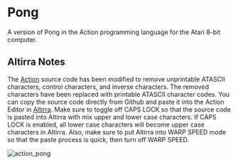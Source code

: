 <h1>Pong</h1>

<p>A version of Pong in the Action programming language for the Atari 8-bit computer.</p>

<h2>Altirra Notes</h2>
The <a href="http://www.atarimania.com/utility-atari-400-800-xl-xe-action_s10963.html">Action</a> source code has been modified to remove unprintable ATASCII characters, control characters, and inverse characters. The removed characters have been replaced with printable ATASCII character codes. You can copy the source code directly from Github and paste it into the Action Editor in <a href="https://www.virtualdub.org/altirra.html">Altirra</a>. Make sure to toggle off CAPS LOCK so that the source code is pasted into Altirra with mix upper and lower case characters. If CAPS LOCK is enabled, all lower case characters will become upper case characters in Altirra. Also, make sure to put Altirra into WARP SPEED mode so that the paste process is quick, then turn off WARP SPEED.

<p>

![action_pong](https://user-images.githubusercontent.com/3913623/230236555-cb5ecdc4-4a2a-4b3b-939c-a03ce3598dea.png)

</p>
